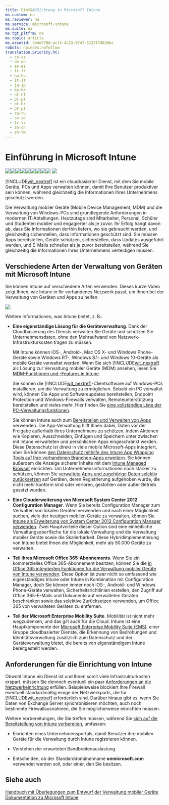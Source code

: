 ```yaml
---
title: Einf&#252;hrung in Microsoft Intune
ms.custom: na
ms.reviewer: na
ms.service: microsoft-intune
ms.suite: na
ms.tgt_pltfrm: na
ms.topic: article
ms.assetid: 3b4e778d-ac13-4c23-974f-5122f74626bc
robots: noindex,nofollow
translation.priority.ht: 
  - cs-cz
  - de-de
  - es-es
  - fr-fr
  - hu-hu
  - it-it
  - ja-jp
  - ko-kr
  - nl-nl
  - pl-pl
  - pt-br
  - pt-pt
  - ru-ru
  - sv-se
  - tr-tr
  - zh-cn
  - zh-tw
---
```

# Einf&#252;hrung in Microsoft Intune
![](../Image/Nav-Icons/WIT_Tile_W_OverviewHighlight.png)[![](../Image/Nav-Icons/WIT_Tile_W_GetStarted.png)](https://technet.microsoft.com/library/dn646953.aspx/?WT.mc_id=IntuneGS20150801)[![](../Image/Nav-Icons/WIT_Tile_W_EnrollDevices.png)](https://technet.microsoft.com/library/dn646962.aspx/?WT.mc_id=IntuneEnroll20150801)[![](../Image/Nav-Icons/WIT_Tile_W_ManageDevices.png)](https://technet.microsoft.com/library/mt313202.aspx/?WT.mc_id=IntuneConfig20150801)[![](../Image/Nav-Icons/WIT_Tile_W_ManageApps.png)](https://technet.microsoft.com/library/dn646965.aspx/?WT.mc_id=IntuneDeploy20150801)[![](../Image/Nav-Icons/WIT_Tile_W_ProtectResources.png)](https://technet.microsoft.com/library/mt313203.aspx/?WT.mc_id=IntuneProtect20150801)[![](../Image/Nav-Icons/WIT_Tile_W_RetireData.png)](https://technet.microsoft.com/library/mt313204.aspx/?WT.mc_id=IntuneRetire20150801)[![](../Image/Nav-Icons/WIT_Tile_W_TechnicalReference.png)](https://technet.microsoft.com/library/mt282239.aspx/?WT.mc_id=IntuneTR20150801)[![](../Image/Nav-Icons/WIT_Tile_W_Troubleshooting.png)](https://technet.microsoft.com/library/mt345521.aspx)
![](../Image/Nav-Icons/WIT_Tile_Bar_Overview.png)

[!INCLUDE[wit_nextref](../Token/wit_nextref_md.md)] ist ein cloudbasierter Dienst, mit dem Sie mobile Geräte, PCs und Apps verwalten können, damit Ihre Benutzer produktiver sein können, während gleichzeitig die Informationen Ihres Unternehmens geschützt werden.

Die Verwaltung mobiler Geräte (Mobile Device Management, MDM) und die Verwaltung von Windows-PCs sind grundlegende Anforderungen in modernen IT-Abteilungen. Heutzutage sind Mitarbeiter, Personal, Schüler und Studenten mobiler und engagierter als je zuvor. Ihr Erfolg hängt davon ab, dass Sie Informationen dorthin liefern, wo sie gebraucht werden, und gleichzeitig sicherstellen, dass Informationen geschützt sind. Sie müssen Apps bereitstellen, Geräte schützen, sicherstellen, dass Updates ausgeführt werden, und E-Mails schneller als je zuvor bereitstellen, während Sie gleichzeitig die Informationen Ihres Unternehmens verteidigen müssen.

## Verschiedene Arten der Verwaltung von Geräten mit Microsoft Intune
Sie können Intune auf verschiedene Arten verwenden. Dieses kurze Video zeigt Ihnen, wie Intune in Ihr vorhandenes Netzwerk passt, um Ihnen bei der Verwaltung von Geräten und Apps zu helfen.

[![](../Image/IT_MDM_MAMOverview2.png)](https://youtu.be/kLi3uZ_pK-g)

Weitere Informationen, was Intune bietet, z. B.:

-   **Eine eigenständige Lösung für die Geräteverwaltung**. Dank der Cloudbasierung des Diensts verwalten Sie Geräte und schützen Sie Unternehmensdaten, ohne den Mehraufwand von Netzwerk-Infrastrukturkosten tragen zu müssen.

    Mit Intune können iOS-, Android-, Mac OS X- und Windows Phone-Geräte sowie Windows RT-, Windows 8.1- und Windows 10-Geräte als mobile Geräte verwaltet werden. Wenn Sie sich [!INCLUDE[wit_nextref](../Token/wit_nextref_md.md)] als Lösung zur Verwaltung mobiler Geräte (MDM) ansehen, lesen Sie [MDM-Funktionen und -Features in Intune](https://technet.microsoft.com/library/dn600287.aspx).

    Sie können die [!INCLUDE[wit_nextref](../Token/wit_nextref_md.md)]-Clientsoftware auf Windows-PCs installieren, um die Verwaltung zu ermöglichen. Sobald ein PC verwaltet wird, können Sie Apps und Softwareupdates bereitstellen, Endpoint Protection und Windows-Firewalls verwalten, Remoteunterstützung bereitstellen und vieles mehr. Hier finden Sie [eine vollständige Liste der PC-Verwaltungsfunktionen](http://technet.microsoft.com/library/dn646975.aspx).

    Sie können Intune auch zum [Bereitstellen und Verwalten von Apps](https://technet.microsoft.com/library/dn646965.aspx) verwenden. Die App-Verwaltung hilft Ihnen dabei, Daten vor der Freigabe außerhalb Ihres Unternehmens zu schützen, indem Aktionen wie Kopieren, Ausschneiden, Einfügen und Speichern unter zwischen mit Intune verwalteten und persönlichen Apps eingeschränkt werden. Diese Datenschutz ist direkt in viele mobile Microsoft-Apps integriert, aber Sie können [den Datenschutz mithilfe des Intune App Wrapping Tools auf Ihre vorhandenen Branchen-Apps erweitern](https://technet.microsoft.com/library/dn878026.aspx). Sie können außerdem die Anzeige sicherer Inhalte mit dem [Intune Managed Browser](https://technet.microsoft.com/library/dn878029.aspx) einrichten. Um Unternehmensinformationen noch stärker zu schützen, können Sie [verwaltete Apps und zugehörige Daten selektiv zurücksetzen](https://technet.microsoft.com/library/mt313204.aspx) auf Geräten, deren Registrierung aufgehoben wurde, die nicht mehr konform sind oder verloren, gestohlen oder außer Betrieb gesetzt wurden.

-   **Eine Clouderweiterung von Microsoft System Center 2012 Configuration Manager**. Wenn Sie bereits Configuration Manager zum Verwalten von lokalen Geräten verwenden und nach einer Möglichkeit suchen, viele der heutigen mobilen Geräte zu verwalten, können Sie [Intune als Erweiterung von System Center 2012 Configuration Manager verwenden](https://technet.microsoft.com/library/dn957912.aspx#BKMK_HybridOfferings). Zwei Hauptvorteile dieser Option sind eine einheitliche Verwaltungsoberfläche für die lokale Verwaltung und die Verwaltung mobiler Geräte sowie die Skalierbarkeit. Diese Hybridimplementierung von Intune bietet Ihnen die Möglichkeit, mehr als 50.000 Geräte zu verwalten.

-   **Teil Ihres Microsoft Office 365-Abonnements**. Wenn Sie ein kommerzielles Office 365-Abonnement besitzen, können Sie die [in Office 365 integrierten Funktionen für die Verwaltung mobiler Geräte von Intune verwenden](https://technet.microsoft.com/library/dn957912.aspx#MDMOfferings). Diese Option ist zwar nicht so umfassend wie eigenständiges Intune oder Intune in Kombination mit Configuration Manager, doch Sie können immer noch iOS-, Android- und Windows Phone-Geräte verwalten, Sicherheitsrichtlinien erstellen, den Zugriff auf Office 365-E-Mails und Dokumente auf verwalteten Geräten beschränken sowie das selektive Zurücksetzen verwenden, um Office 365 von verwalteten Geräten zu entfernen.

-   **Teil der Microsoft Enterprise Mobility Suite**. Mobilität ist nicht mehr wegzudenken, und das gilt auch für die Cloud. Intune ist eine Hauptkomponente der [Microsoft Enterprise Mobility Suite (EMS)](https://www.microsoft.com/en-us/server-cloud/enterprise-mobility/overview.aspx%20), einer Gruppe cloudbasierter Dienste, die Erkennung von Bedrohungen und Identitätsverwaltung zusätzlich zum Datenschutz und der Geräteverwaltung bietet, die bereits von eigenständigem Intune bereitgestellt werden.

## Anforderungen für die Einrichtung von Intune
Obwohl Intune ein Dienst ist und Ihnen somit viele Infrastrukturkosten erspart, müssen Sie dennoch eventuell ein paar [Anforderungen an die Netzwerkeinrichtung](https://technet.microsoft.com/library/dn646950.aspx) erfüllen. Beispielsweise blockiert Ihre Firewall eventuell standardmäßig einige der Netzwerkports, die für [!INCLUDE[wit_nextref](../Token/wit_nextref_md.md)] erforderlich sind.  Darüber hinaus gibt es, wenn Sie Daten von Exchange Server synchronisieren möchten, auch noch bestimmte Firewallausnahmen, die Sie möglicherweise einrichten müssen.

Weitere Vorbereitungen, die Sie treffen müssen, während Sie [sich auf die Bereitstellung von Intune vorbereiten](https://technet.microsoft.com/library/dn646966.aspx), umfassen:

-   Einrichten eines Unternehmensportals, damit Benutzer ihre mobilen Geräte für die Verwaltung durch Intune registrieren können.

-   Verstehen der erwarteten Bandbreitenauslastung.

-   Entscheiden, ob der Standarddomänenname **onmicrosoft.com** verwendet werden soll, oder einer, den Sie besitzen.

## Siehe auch
[Handbuch mit Überlegungen zum Entwurf der Verwaltung mobiler Geräte](https://technet.microsoft.com/en-us/library/mt143180.aspx)
[Dokumentation zu Microsoft Intune](../Topic/Documentation-for-Microsoft-Intune.md)

